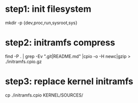 # step1: init filesystem
mkdir -p {dev,proc,run,sysroot,sys}

# step2: initramfs compress

find -P . | grep -Ev ".git|README.md" |cpio -o -H newc|gzip > ./initramfs.cpio.gz

# step3: replace kernel initramfs
cp ./initramfs.cpio KERNEL/SOURCES/

